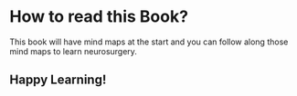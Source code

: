 # How to read this Book?

This book will have mind maps at the start and you can follow along those mind maps to learn neurosurgery.

## Happy Learning!